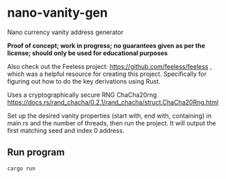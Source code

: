 # nano-vanity-gen
Nano currency vanity address generator

**Proof of concept; work in progress; no guarantees given as per the license; should only be used for educational purposes**

Also check out the Feeless project: https://github.com/feeless/feeless , which was a helpful resource for creating this project. Specifically for figuring out how to do the key derivations using Rust.

Uses a cryptographically secure RNG ChaCha20rng https://docs.rs/rand_chacha/0.2.1/rand_chacha/struct.ChaCha20Rng.html

Set up the desired vanity properties (start with, end with, containing) in main.rs and the number of threads, then run the project. It will output the first matching seed and index 0 address.

## Run program

```bash
cargo run
```
